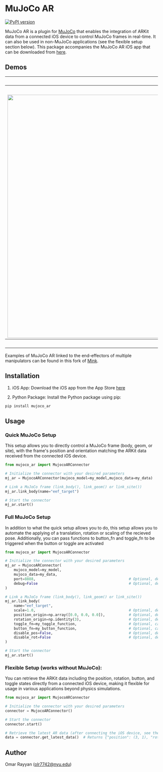 
# MuJoCo AR 
[![PyPI version](https://img.shields.io/pypi/v/mujoco_ar)](https://pypi.org/project/mujoco_ar/)

MuJoCo AR is a plugin for [MuJoCo](https://github.com/google-deepmind/mujoco) that enables the integration of ARKit data from a connected iOS device to control MuJoCo frames in real-time. It can also be used in non-MuJoCo applications (see the flexible setup section below). This package accompanies the MuJoCo AR iOS app that can be downloaded from [here](www.orayyan.com).

## Demos

<table>
  <tr>
    <th colspan="4">
         Position Control
      </th>
  </tr>
  <tr>
    <th colspan="2">
          <a href="https://github.com/omarrayyann/mujoco_fruit_picking" target="_blank">MuJoCo Fruits Pick and Place</a>
      </th>
      <th colspan="2">
          <a href="https://github.com/omarrayyann/mujoco_pusht" target="_blank">MuJoCo PushT</a>
      </th>
  </tr>
  <tr>
    <td><img src="https://github.com/user-attachments/assets/3d496ce1-0b5d-4a1f-a6d2-dc2e19d1e3d8" width="800px" /></td>
    <td><img src="https://github.com/user-attachments/assets/8fd2b0ae-f90a-4df5-b114-3feac7c87e37" width="800px" /></td>
    <td><img src="https://github.com/user-attachments/assets/c1e927c5-a4af-4c95-a6d0-fe7f8a026c34" width="800px" /></td>
    <td><img src="https://github.com/user-attachments/assets/a58ed764-4e05-40a5-b26a-5bd896584f34" width="800px" /></td>
  </tr>
  <tr>
    <th colspan="4">
         Position and Rotation Control
      </th>
  </tr>
</table>

Examples of MuJoCo AR linked to the end-effectors of multiple manipulators can be found in this fork of [Mink](https://github.com/omarrayyann/mink-mujocoAR).

## Installation

1. iOS App: Download the iOS app from the App Store [here](www.orayyan.com)

2. Python Package: Install the Python package using pip:

```bash
pip install mujoco_ar
```

## Usage

### Quick MuJoCo Setup

This setup allows you to directly control a MuJoCo frame (body, geom, or site), with the frame's position and orientation matching the ARKit data received from the connected iOS device.

```python
from mujoco_ar import MujocoARConnector

# Initialize the connector with your desired parameters
mj_ar = MujocoARConnector(mujoco_model=my_model,mujoco_data=my_data)

# Link a MuJoCo frame (link_body(), link_geom() or link_site())
mj_ar.link_body(name="eef_target")

# Start the connector
mj_ar.start()
```
### Full MuJoCo Setup

In addition to what the quick setup allows you to do, this setup allows you to automate the applying of a translation, rotation or scaling of the recieved pose. Additionally, you can pass functions to button_fn and toggle_fn to be triggered when the button or toggle are activated

```python
from mujoco_ar import MujocoARConnector

# Initialize the connector with your desired parameters
mj_ar = MujocoARConnector(
    mujoco_model=my_model, 
    mujoco_data=my_data, 
    port=8888,                                           # Optional, defaults to 8888 if not provided
    debug=False                                          # Optional, defaults to False if not provided
)

# Link a MuJoCo frame (link_body(), link_geom() or link_site())
mj_ar.link_body(
    name="eef_target",
    scale=1.0,                                           # Optional, defaults to 1.0 if not provided
    position_origin=np.array([0.0, 0.0, 0.0]),           # Optional, defaults to [0, 0, 0] if not provided
    rotation_origin=np.identity(3),                      # Optional, defaults to I(3) if not provided
    toggle_fn=my_toggle_function,                        # Optional, calls nothing if not provided
    button_fn=my_button_function,                        # Optional, calls nothing if not provided
    disable_pos=False,                                   # Optional, defaults to False if not provided
    disable_rot=False                                    # Optional, defaults to False if not provided
)

# Start the connector
mj_ar.start()
```

### Flexible Setup (works without MuJoCo):

You can retrieve the ARKit data including the position, rotation, button, and toggle states directly from a connected iOS device, making it flexible for usage in various applications beyond physics simulations.

```python
from mujoco_ar import MujocoARConnector

# Initialize the connector with your desired parameters
connector = MujocoARConnector()

# Start the connector
connector.start()

# Retrieve the latest AR data (after connecting the iOS device, see the guide below)
data = connector.get_latest_data()  # Returns {"position": (3, 1), "rotation": (3, 3), "button": bool, "toggle": bool}
```

## Author

Omar Rayyan (olr7742@nyu.edu)
